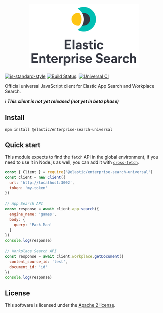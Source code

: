 <p align="center">
  <a href="https://github.com/elastic/enterprise-search-js">
    <img src="https://github.com/elastic/enterprise-search-js/raw/main/packages/enterprise-search/test/fixtures/elastic-enterprise-search-logo.png" width="70%" alt="Elastic Enterprise Search" />
  </a>
</p>

[![js-standard-style](https://img.shields.io/badge/code%20style-standard-brightgreen.svg?style=flat)](http://standardjs.com/)  [![Build Status](https://clients-ci.elastic.co/buildStatus/icon?job=elastic%2Benterprise-search-js%2Bmain)](https://clients-ci.elastic.co/job/elastic+enterprise-search-js+main/). [![Universal CI](https://github.com/elastic/enterprise-search-js/actions/workflows/universal.yml/badge.svg)](https://github.com/elastic/enterprise-search-js/actions/workflows/universal.yml)


Official universal JavaScript client for Elastic App Search and Workplace Search.

ℹ️  **_This client is not yet released (not yet in beta phase)_**

## Install
```
npm install @elastic/enterprise-search-universal
```

## Quick start

This module expects to find the `fetch` API in the global environment, if you need to use it in Node.js
as well, you can add it with [`cross-fetch`](https://github.com/lquixada/cross-fetch).

```js
const { Client } = require('@elastic/enterprise-search-universal')
const client = new Client({
  url: 'http://localhost:3002',
  token: 'my-token'
})

// App Search API
const response = await client.app.search({
  engine_name: 'games',
  body: {
    query: 'Pack-Man'
  }
})
console.log(response)

// Workplace Search API
const response = await client.workplace.getDocument({
  content_source_id: 'test',
  document_id: 'id'
})
console.log(response)
```

## License

This software is licensed under the [Apache 2 license](./LICENSE).

